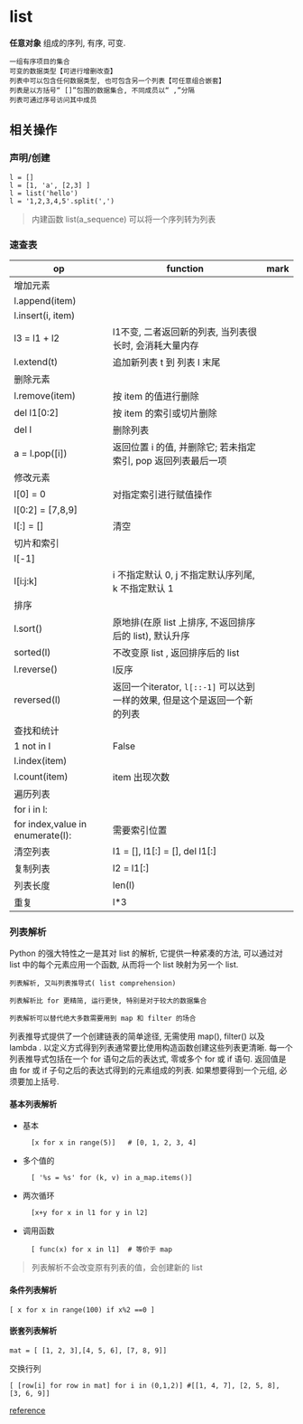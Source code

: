 # list

**任意对象** 组成的序列, 有序, 可变.

    一组有序项目的集合
    可变的数据类型【可进行增删改查】
    列表中可以包含任何数据类型, 也可包含另一个列表【可任意组合嵌套】
    列表是以方括号“ []”包围的数据集合, 不同成员以“ ,”分隔
    列表可通过序号访问其中成员

## 相关操作

### 声明/创建

    l = []
    l = [1, 'a', [2,3] ]
    l = list('hello')
    l = '1,2,3,4,5'.split(',')

> 内建函数 list(a_sequence) 可以将一个序列转为列表

### 速查表

op|function|mark
---|---|---
增加元素||
|l.append(item)|
|l.insert(i, item)|
|l3 = l1 + l2|l1不变, 二者返回新的列表, 当列表很长时, 会消耗大量内存
|l.extend(t)| 追加新列表 t 到 列表 l 末尾
删除元素||
|l.remove(item) | 按 item 的值进行删除
|del l1[0:2] | 按 item 的索引或切片删除
|del l | 删除列表
|a = l.pop([i])| 返回位置 i 的值, 并删除它; 若未指定索引, pop 返回列表最后一项
修改元素||
|l[0] = 0|对指定索引进行赋值操作
|l[0:2] = [7,8,9]|
|l[:] = [] |清空
切片和索引||
|l[-1]|
|l[i:j:k]|i 不指定默认 0, j 不指定默认序列尾, k 不指定默认 1
排序||
|l.sort()|原地排(在原 list 上排序, 不返回排序后的 list), 默认升序
|sorted(l)|不改变原 list , 返回排序后的 list
|l.reverse()|l反序
|reversed(l)|返回一个iterator, `l[::-1]` 可以达到一样的效果, 但是这个是返回一个新的列表
查找和统计||
|1 not in l|False
|l.index(item)|
|l.count(item)|item 出现次数
遍历列表||
|for i in l:|
|for index,value in enumerate(l):|需要索引位置
清空列表|l1 = [], l1[:] = [], del l1[:]|
复制列表|l2 = l1[:]|
列表长度|len(l)|
重复|l*3|

### 列表解析

Python 的强大特性之一是其对 list 的解析, 它提供一种紧凑的方法, 可以通过对 list 中的每个元素应用一个函数, 从而将一个 list 映射为另一个 list.

    列表解析, 又叫列表推导式( list comprehension)

    列表解析比 for 更精简, 运行更快, 特别是对于较大的数据集合

    列表解析可以替代绝大多数需要用到 map 和 filter 的场合

列表推导式提供了一个创建链表的简单途径, 无需使用 map(),  filter() 以及 lambda . 以定义方式得到列表通常要比使用构造函数创建这些列表更清晰. 每一个列表推导式包括在一个 for 语句之后的表达式, 零或多个 for 或 if 语句. 返回值是由 for 或 if 子句之后的表达式得到的元素组成的列表. 如果想要得到一个元组, 必须要加上括号.

#### 基本列表解析

- 基本

        [x for x in range(5)]   # [0, 1, 2, 3, 4]

- 多个值的

        [ '%s = %s' for (k, v) in a_map.items()]

- 两次循环

        [x+y for x in l1 for y in l2]

- 调用函数

        [ func(x) for x in l1]  # 等价于 map

> 列表解析不会改变原有列表的值，会创建新的 list

#### 条件列表解析

    [ x for x in range(100) if x%2 ==0 ]

#### 嵌套列表解析

    mat = [ [1, 2, 3],[4, 5, 6], [7, 8, 9]]

交换行列

    [ [row[i] for row in mat] for i in (0,1,2)] #[[1, 4, 7], [2, 5, 8], [3, 6, 9]]

[reference](http://lib.csdn.net/article/python/64627)
